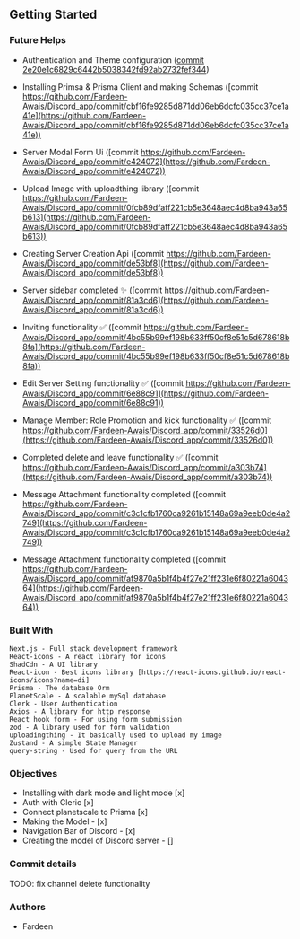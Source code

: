 ## Getting Started

### Future Helps 

- Authentication and Theme configuration ([commit 2e20e1c6829c6442b5038342fd92ab2732fef344](https://github.com/Fardeen-Awais/Discord_app/commit/2e20e1c6829c6442b5038342fd92ab2732fef344))

- Installing Primsa & Prisma Client and making Schemas ([commit https://github.com/Fardeen-Awais/Discord_app/commit/cbf16fe9285d871dd06eb6dcfc035cc37ce1a41e](https://github.com/Fardeen-Awais/Discord_app/commit/cbf16fe9285d871dd06eb6dcfc035cc37ce1a41e))

- Server Modal Form Ui ([commit https://github.com/Fardeen-Awais/Discord_app/commit/e424072](https://github.com/Fardeen-Awais/Discord_app/commit/e424072))

- Upload Image with uploadthing library ([commit https://github.com/Fardeen-Awais/Discord_app/commit/0fcb89dfaff221cb5e3648aec4d8ba943a65b613](https://github.com/Fardeen-Awais/Discord_app/commit/0fcb89dfaff221cb5e3648aec4d8ba943a65b613))

- Creating Server Creation Api ([commit https://github.com/Fardeen-Awais/Discord_app/commit/de53bf8](https://github.com/Fardeen-Awais/Discord_app/commit/de53bf8))
   
- Server sidebar completed ✨ ([commit https://github.com/Fardeen-Awais/Discord_app/commit/81a3cd6](https://github.com/Fardeen-Awais/Discord_app/commit/81a3cd6))

- Inviting functionality ✅ ([commit https://github.com/Fardeen-Awais/Discord_app/commit/4bc55b99ef198b633ff50cf8e51c5d678618b8fa](https://github.com/Fardeen-Awais/Discord_app/commit/4bc55b99ef198b633ff50cf8e51c5d678618b8fa))

- Edit Server Setting functionality ✅ ([commit https://github.com/Fardeen-Awais/Discord_app/commit/6e88c91](https://github.com/Fardeen-Awais/Discord_app/commit/6e88c91))

-  Manage Member: Role Promotion and kick functionality ✅ ([commit https://github.com/Fardeen-Awais/Discord_app/commit/33526d0](https://github.com/Fardeen-Awais/Discord_app/commit/33526d0))

-  Completed delete and leave functionality ✅ ([commit https://github.com/Fardeen-Awais/Discord_app/commit/a303b74](https://github.com/Fardeen-Awais/Discord_app/commit/a303b74))

-  Message Attachment functionality completed ([commit https://github.com/Fardeen-Awais/Discord_app/commit/c3c1cfb1760ca9261b15148a69a9eeb0de4a2749](https://github.com/Fardeen-Awais/Discord_app/commit/c3c1cfb1760ca9261b15148a69a9eeb0de4a2749))

-  Message Attachment functionality completed ([commit https://github.com/Fardeen-Awais/Discord_app/commit/af9870a5b1f4b4f27e21ff231e6f80221a604364](https://github.com/Fardeen-Awais/Discord_app/commit/af9870a5b1f4b4f27e21ff231e6f80221a604364))


### Built With 

    Next.js - Full stack development framework 
    React-icons - A react library for icons
    ShadCdn - A UI library
    React-icon - Best icons library [https://react-icons.github.io/react-icons/icons?name=di]
    Prisma - The database Orm
    PlanetScale - A scalable mySql database
    Clerk - User Authentication 
    Axios - A library for http response
    React hook form - For using form submission
    zod - A library used for form validation 
    uploadingthing - It basically used to upload my image
    Zustand - A simple State Manager
    query-string - Used for query from the URL

### Objectives 

- Installing with dark mode and light mode [x]
- Auth with Cleric [x]
- Connect planetscale to Prisma [x]
- Making the Model - [x]
- Navigation Bar of Discord - [x]
- Creating the model of Discord server - []

### Commit details

TODO: fix channel delete functionality

### Authors
- Fardeen 

